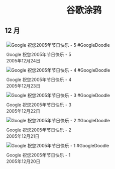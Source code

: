 
<h1 align="center"> 谷歌涂鸦 </h1>




## 12 月

<div class="image">


<img src="" alt="Google 祝您2005年节日快乐 - 5 #GoogleDoodle" style="margin: 5px"/>
<div class="info" style="font-size: 14px; color:#333333; margin:5px"><div class="title">Google 祝您2005年节日快乐 - 5</div><div class="date">2005年12月24日</div></div>

<img src="" alt="Google 祝您2005年节日快乐 - 4 #GoogleDoodle" style="margin: 5px"/>
<div class="info" style="font-size: 14px; color:#333333; margin:5px"><div class="title">Google 祝您2005年节日快乐 - 4</div><div class="date">2005年12月23日</div></div>

<img src="" alt="Google 祝您2005年节日快乐 - 3 #GoogleDoodle" style="margin: 5px"/>
<div class="info" style="font-size: 14px; color:#333333; margin:5px"><div class="title">Google 祝您2005年节日快乐 - 3</div><div class="date">2005年12月22日</div></div>

<img src="" alt="Google 祝您2005年节日快乐 - 2 #GoogleDoodle" style="margin: 5px"/>
<div class="info" style="font-size: 14px; color:#333333; margin:5px"><div class="title">Google 祝您2005年节日快乐 - 2</div><div class="date">2005年12月21日</div></div>

<img src="" alt="Google 祝您2005年节日快乐 - 1 #GoogleDoodle" style="margin: 5px"/>
<div class="info" style="font-size: 14px; color:#333333; margin:5px"><div class="title">Google 祝您2005年节日快乐 - 1</div><div class="date">2005年12月20日</div></div>

</div>








